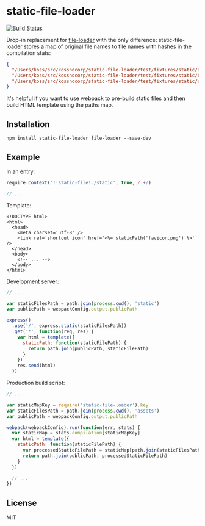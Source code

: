 # static-file-loader
[![Build Status](https://travis-ci.org/kossnocorp/static-file-loader.svg?branch=master)](https://travis-ci.org/kossnocorp/static-file-loader)

Drop-in replacement for [file-loader](https://github.com/webpack/file-loader)
with the only difference: static-file-loader stores a map of original file names to
file names with hashes in the compilation stats:

``` json
{
  "/Users/koss/src/kossnocorp/static-file-loader/test/fixtures/static/a.gif": "/980d0a50ac153b475e9fb1b8ffe22619.gif",
  "/Users/koss/src/kossnocorp/static-file-loader/test/fixtures/static/b.gif": "/980d0a50ac153b475e9fb1b8ffe22619.gif",
  "/Users/koss/src/kossnocorp/static-file-loader/test/fixtures/static/c.gif": "/980d0a50ac153b475e9fb1b8ffe22619.gif"
}
```

It's helpful if you want to use webpack to pre-build static files and then
build HTML template using the paths map.

## Installation

```
npm install static-file-loader file-loader --save-dev
```

## Example

In an entry:

``` js
require.context('!!static-file!./static', true, /.+/)

// ...
```

Template:

``` erb
<!DOCTYPE html>
<html>
  <head>
    <meta charset='utf-8' />
    <link rel='shortcut icon' href='<%= staticPath('favicon.png') %>' />
  </head>
  <body>
    <!-- ... -->
  </body>
</html>
```

Development server:

``` js
// ...

var staticFilesPath = path.join(process.cwd(), 'static')
var publicPath = webpackConfig.output.publicPath

express()
  .use('/', express.static(staticFilesPath))
  .get('*', function(req, res) {
    var html = template({
      staticPath: function(staticFilePath) {
        return path.join(publicPath, staticFilePath)
      }
    })
    res.send(html)
  })
```

Production build script:

``` js
// ...

var staticMapKey = require('static-file-loader').key
var staticFilesPath = path.join(process.cwd(), 'assets')
var publicPath = webpackConfig.output.publicPath

webpack(webpackConfig).run(function(err, stats) {
  var staticMap = stats.compilation[staticMapKey]
  var html = template({
    staticPath: function(staticFilePath) {
      var processedStaticFilePath = staticMap[path.join(staticFilesPath, staticFilePath)]
      return path.join(publicPath, processedStaticFilePath)
    }
  })

  // ...
})
```

## License

MIT

